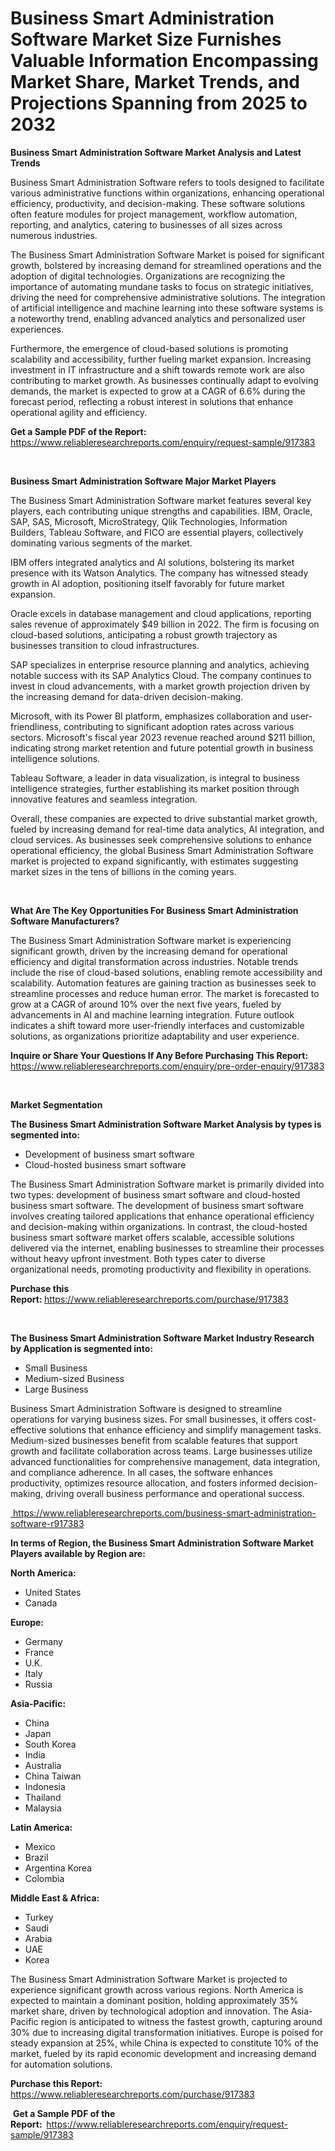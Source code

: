 <p><h1>Business Smart Administration Software Market Size Furnishes Valuable Information Encompassing Market Share, Market Trends, and Projections Spanning from 2025 to 2032</h1></p><p><strong>Business Smart Administration Software Market Analysis and Latest Trends</strong></p>
<p><p>Business Smart Administration Software refers to tools designed to facilitate various administrative functions within organizations, enhancing operational efficiency, productivity, and decision-making. These software solutions often feature modules for project management, workflow automation, reporting, and analytics, catering to businesses of all sizes across numerous industries.</p><p>The Business Smart Administration Software Market is poised for significant growth, bolstered by increasing demand for streamlined operations and the adoption of digital technologies. Organizations are recognizing the importance of automating mundane tasks to focus on strategic initiatives, driving the need for comprehensive administrative solutions. The integration of artificial intelligence and machine learning into these software systems is a noteworthy trend, enabling advanced analytics and personalized user experiences.</p><p>Furthermore, the emergence of cloud-based solutions is promoting scalability and accessibility, further fueling market expansion. Increasing investment in IT infrastructure and a shift towards remote work are also contributing to market growth. As businesses continually adapt to evolving demands, the market is expected to grow at a CAGR of 6.6% during the forecast period, reflecting a robust interest in solutions that enhance operational agility and efficiency.</p></p>
<p><strong>Get a Sample PDF of the Report:&nbsp;</strong> <a href="https://www.reliableresearchreports.com/enquiry/request-sample/917383?utm_campaign=2290&utm_medium=2&utm_source=Github&utm_content=ia&utm_term=18042025&utm_id=business-smart-administration-software">https://www.reliableresearchreports.com/enquiry/request-sample/917383</a></p>
<p>&nbsp;</p>
<p><strong>Business Smart Administration Software Major Market Players</strong></p>
<p><p>The Business Smart Administration Software market features several key players, each contributing unique strengths and capabilities. IBM, Oracle, SAP, SAS, Microsoft, MicroStrategy, Qlik Technologies, Information Builders, Tableau Software, and FICO are essential players, collectively dominating various segments of the market.</p><p>IBM offers integrated analytics and AI solutions, bolstering its market presence with its Watson Analytics. The company has witnessed steady growth in AI adoption, positioning itself favorably for future market expansion.</p><p>Oracle excels in database management and cloud applications, reporting sales revenue of approximately $49 billion in 2022. The firm is focusing on cloud-based solutions, anticipating a robust growth trajectory as businesses transition to cloud infrastructures.</p><p>SAP specializes in enterprise resource planning and analytics, achieving notable success with its SAP Analytics Cloud. The company continues to invest in cloud advancements, with a market growth projection driven by the increasing demand for data-driven decision-making.</p><p>Microsoft, with its Power BI platform, emphasizes collaboration and user-friendliness, contributing to significant adoption rates across various sectors. Microsoft's fiscal year 2023 revenue reached around $211 billion, indicating strong market retention and future potential growth in business intelligence solutions.</p><p>Tableau Software, a leader in data visualization, is integral to business intelligence strategies, further establishing its market position through innovative features and seamless integration.</p><p>Overall, these companies are expected to drive substantial market growth, fueled by increasing demand for real-time data analytics, AI integration, and cloud services. As businesses seek comprehensive solutions to enhance operational efficiency, the global Business Smart Administration Software market is projected to expand significantly, with estimates suggesting market sizes in the tens of billions in the coming years.</p></p>
<p>&nbsp;</p>
<p><strong>What Are The Key Opportunities For Business Smart Administration Software Manufacturers?</strong></p>
<p><p>The Business Smart Administration Software market is experiencing significant growth, driven by the increasing demand for operational efficiency and digital transformation across industries. Notable trends include the rise of cloud-based solutions, enabling remote accessibility and scalability. Automation features are gaining traction as businesses seek to streamline processes and reduce human error. The market is forecasted to grow at a CAGR of around 10% over the next five years, fueled by advancements in AI and machine learning integration. Future outlook indicates a shift toward more user-friendly interfaces and customizable solutions, as organizations prioritize adaptability and user experience.</p></p>
<p><strong>Inquire or Share Your Questions If Any Before Purchasing This Report:</strong> <a href="https://www.reliableresearchreports.com/enquiry/pre-order-enquiry/917383?utm_campaign=2290&utm_medium=2&utm_source=Github&utm_content=ia&utm_term=18042025&utm_id=business-smart-administration-software">https://www.reliableresearchreports.com/enquiry/pre-order-enquiry/917383</a></p>
<p>&nbsp;</p>
<p><strong>Market Segmentation</strong></p>
<p><strong>The Business Smart Administration Software Market Analysis by types is segmented into:</strong></p>
<p><ul><li>Development of business smart software</li><li>Cloud-hosted business smart software</li></ul></p>
<p><p>The Business Smart Administration Software market is primarily divided into two types: development of business smart software and cloud-hosted business smart software. The development of business smart software involves creating tailored applications that enhance operational efficiency and decision-making within organizations. In contrast, the cloud-hosted business smart software market offers scalable, accessible solutions delivered via the internet, enabling businesses to streamline their processes without heavy upfront investment. Both types cater to diverse organizational needs, promoting productivity and flexibility in operations.</p></p>
<p><strong>Purchase this Report:&nbsp;</strong><a href="https://www.reliableresearchreports.com/purchase/917383?utm_campaign=2290&utm_medium=2&utm_source=Github&utm_content=ia&utm_term=18042025&utm_id=business-smart-administration-software">https://www.reliableresearchreports.com/purchase/917383</a></p>
<p>&nbsp;</p>
<p><strong>The Business Smart Administration Software Market Industry Research by Application is segmented into:</strong></p>
<p><ul><li>Small Business</li><li>Medium-sized Business</li><li>Large Business</li></ul></p>
<p><p>Business Smart Administration Software is designed to streamline operations for varying business sizes. For small businesses, it offers cost-effective solutions that enhance efficiency and simplify management tasks. Medium-sized businesses benefit from scalable features that support growth and facilitate collaboration across teams. Large businesses utilize advanced functionalities for comprehensive management, data integration, and compliance adherence. In all cases, the software enhances productivity, optimizes resource allocation, and fosters informed decision-making, driving overall business performance and operational success.</p></p>
<p><a href="https://www.reliableresearchreports.com/business-smart-administration-software-r917383?utm_campaign=2290&utm_medium=2&utm_source=Github&utm_content=ia&utm_term=18042025&utm_id=business-smart-administration-software">&nbsp;https://www.reliableresearchreports.com/business-smart-administration-software-r917383</a></p>
<p><strong>In terms of Region, the Business Smart Administration Software Market Players available by Region are:</strong></p>
<p>
    <p> <strong> North America: </strong>
        <ul>
            <li>United States</li>
            <li>Canada</li>
        </ul>
        </p> 
    <p> <strong> Europe: </strong>
        <ul>
            <li>Germany</li>
            <li>France</li>
            <li>U.K.</li>
            <li>Italy</li>
            <li>Russia</li>
        </ul>
        </p> 
    <p> <strong> Asia-Pacific: </strong>
        <ul>
            <li>China</li>
            <li>Japan</li>
            <li>South Korea</li>
            <li>India</li>
            <li>Australia</li>
            <li>China Taiwan</li>
            <li>Indonesia</li>
            <li>Thailand</li>
            <li>Malaysia</li>
        </ul>
        </p> 
    <p> <strong> Latin America: </strong>
        <ul>
            <li>Mexico</li>
            <li>Brazil</li>
            <li>Argentina Korea</li>
            <li>Colombia</li>
        </ul>
        </p> 
    <p> <strong> Middle East & Africa: </strong>
        <ul>
            <li>Turkey</li>
            <li>Saudi</li>
            <li>Arabia</li>
            <li>UAE</li>
            <li>Korea</li>
        </ul>
    </p>
    </p>
<p><p>The Business Smart Administration Software Market is projected to experience significant growth across various regions. North America is expected to maintain a dominant position, holding approximately 35% market share, driven by technological adoption and innovation. The Asia-Pacific region is anticipated to witness the fastest growth, capturing around 30% due to increasing digital transformation initiatives. Europe is poised for steady expansion at 25%, while China is expected to constitute 10% of the market, fueled by its rapid economic development and increasing demand for automation solutions.</p></p>
<p><strong>Purchase this Report: </strong><a href="https://www.reliableresearchreports.com/purchase/917383?utm_campaign=2290&utm_medium=2&utm_source=Github&utm_content=ia&utm_term=18042025&utm_id=business-smart-administration-software">https://www.reliableresearchreports.com/purchase/917383</a></p>
<p>&nbsp;<strong>Get a Sample PDF of the Report:&nbsp;&nbsp;</strong><a href="https://www.reliableresearchreports.com/enquiry/request-sample/917383?utm_campaign=2290&utm_medium=2&utm_source=Github&utm_content=ia&utm_term=18042025&utm_id=business-smart-administration-software">https://www.reliableresearchreports.com/enquiry/request-sample/917383</a></p>
<p><strong></strong></p>
<p><p></p><p></p><p></p></p>